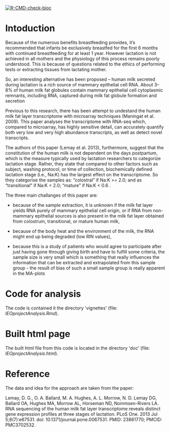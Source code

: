 [![R-CMD-check-bioc](../../actions/workflows/check-bioc.yml/badge.svg)](../../actions?query=workflow%3AR-CMD-check-bioc)

# Intoduction 

Because of the numerous benefits breastfeeding provides, it’s recommended that infants be exclusively breastfed for the first 6 months with continued breastfeeding for at least 1 year. However lactation is not achieved in all mothers and the physiology of this process remains poorly understood. This is because of questions related to the ethics of performing tests or extracting tissues from lactating mother.

So, an interesting alternative has been proposed – human milk secreted during lactation is a rich source of mammary epithelial cell RNA. About 3–8% of human milk fat globules contain mammary epithelial cell cytoplasmic remnants, including RNA, captured during milk fat globule formation and secretion

Previous to this research, there has been attempt to undestand the human milk fat layer transcriptome with microarray techniques (Maningat et al. 2009). This paper analyses the transcriptome with RNA-seq which, compared to microarray, has highly sensitive detail, can accurately quantify both very low and very high abundance transcripts, as well as detect novel transcripts.

The authors of this paper (Lemay et al. 2013), furthermore, suggest that the constitution of the human milk is not dependent on the days postpartum, which is the measure typically used by lactation researchers to categorize lactation stage. Rather, they state that compared to other factors such as subject, washing protocol, or time of collection, biochemically defined lactation stage (i.e., Na:K) has the largest effect on the transcriptome. So they categorise the samples as: “colostral” if Na:K >= 2.0; and as “transitional” if Na:K < 2.0; “mature” if Na:K < 0.6 .

The three main challanges of this paper are:

*    because of the sample extraction, it is unknown if the milk fat layer yields RNA purely of mammary epithelial cell origin, or if RNA from non-mammary epithelial sources is also present in the milk fat layer obtained from colostrum, transitional, or mature human milk,

*    because of the body heat and the environment of the milk, the RNA might end up being degraded (low RIN values),

*    because this is a study of patients who would agree to participate after just having gone through giving birth and have to fulfill some criteria, the sample size is very small which is something that really influences the information that can be extracted and extrapolated from this sample group - the result of bias of such a small sample group is really apparent in the MA-plots


# Code for analysis

The code is contained it the directory 'vignettes' (file: *IEOprojectAnalysis.Rmd*).

# Built html page

The built html file from this code is located in the directory 'doc' (file: *IEOprojectAnalysis.html*).

# Reference

The data and idea for the approach are taken from the paper:

Lemay, D. G., O. A. Ballard, M. A. Hughes, A. L. Morrow, N. D. Lemay DG, Ballard OA, Hughes MA, Morrow AL, Horseman ND, Nommsen-Rivers LA. RNA sequencing of the human milk fat layer transcriptome reveals distinct gene expression profiles at three stages of lactation. PLoS One. 2013 Jul 5;8(7):e67531. doi: 10.1371/journal.pone.0067531. PMID: 23861770; PMCID: PMC3702532.


